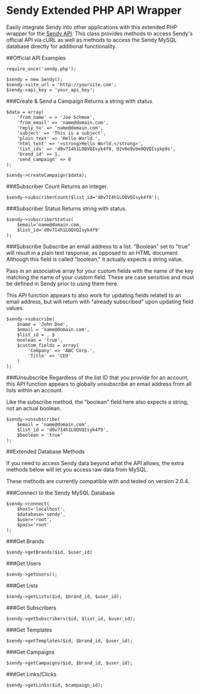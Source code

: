 # Sendy Extended PHP API Wrapper

Easily integrate Sendy into other applications with this extended PHP wrapper for the [Sendy API](https://sendy.co/api). This class provides methods to access Sendy's official API via cURL as well as methods to access the Sendy MySQL database directly for additional functionality.

##Official API Examples

    require_once('sendy.php');

    $sendy = new Sendy();
    $sendy->site_url = 'http://yoursite.com';
    $sendy->api_key = 'your_api_key';

###Create & Send a Campaign
Returns a string with status.

	$data = array(
		'from_name' = > 'Joe Schmoe',
    	'from_email' => 'name@domain.com',
    	'reply_to' => 'name@domain.com',
    	'subject' => 'This is a subject',
    	'plain_text' => 'Hello World.',
    	'html_text' => '<strong>Hello World.</strong>',
    	'list_ids' => 'd0v7I4h1LOQVQIsyk4f9, 02v0e9vbe8QVQIsykp9s',
    	'brand_id' => 1,
    	'send_campaign' => 0
	);

	$sendy->createCampaign($data);

###Subscriber Count
Returns an integer.

    $sendy->subscriberCount($list_id='d0v7I4h1LOQVQIsyk4f9');

###Subscriber Status
Returns string with status.

    $sendy->subscriberStatus(
        $email='name@domain.com, 
        $list_id='d0v7I4h1LOQVQIsyk4f9'
    );

###Subscribe
Subscribe an email address to a list. "Boolean" set to "true" will result in a plain text response, as opposed to an HTML document. Although this field is called "boolean," it actually expects a string value.

Pass in an associative array for your custom fields with the name of the key matching the name of your custom field. These are case sensitive and must be defined in Sendy prior to using them here.

This API function appears to also work for updating fields related to an email address, but will return with "already subscribed" upon updating field values.

    $sendy->subscribe(
        $name = 'John Doe', 
        $email = 'name@domain.com', 
        $list_id = , $
        boolean = 'true', 
        $custom_fields = array(
            'Company' => 'ABC Corp.',
            'Title' => 'CEO'
        )
    );

###Unsubscribe
Regardless of the list ID that you provide for an account, this API function appears to globally unsubscribe an email address from all lists within an account.

Like the subscribe method, the "boolean" field here also expects a string, not an actual boolean.

    $sendy->unsubscribe(
        $email = 'name@domain.com',
        $list_id = 'd0v7I4h1LOQVQIsyk4f9',
        $boolean = 'true'
    );

##Extended Database Methods

If you need to access Sendy data beyond what the API allows, the extra methods below will let you access raw data from MySQL. 

These methods are currently compatible with and tested on version 2.0.4.

###Connect to the Sendy MySQL Database

    $sendy->connect(
        $host='localhost', 
        $database='sendy', 
        $user='root', 
        $pass='root'
    );
    
###Get Brands

    $sendy->getBrands($id, $user_id)

###Get Users

    $sendy->getUsers();

###Get Lists

    $sendy->getLists($id, $brand_id, $user_id);

###Get Subscribers

    $sendy->getSubscribers($id, $list_id, $user_id);

###Get Templates

    $sendy->getTemplates($id, $brand_id, $user_id);

###Get Campaigns

    $sendy->getCampaigns($id, $brand_id, $user_id);

###Get Links/Clicks

    $sendy->getLinks($id, $campaign_id);






